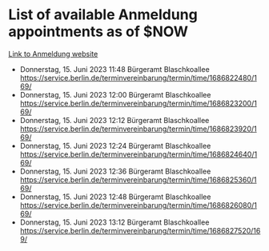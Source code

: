 # List of available Anmeldung appointments as of $NOW
[Link to Anmeldung website](https://service.berlin.de/terminvereinbarung/termin/tag.php?termin=1&anliegen[]=120686&dienstleisterlist=122210,122217,327316,122219,327312,122227,327314,122231,327346,122243,327348,122254,122252,329742,122260,329745,122262,329748,122271,327278,122273,327274,122277,327276,330436,122280,327294,122282,327290,122284,327292,122291,327270,122285,327266,122286,327264,122296,327268,150230,329760,122297,327286,122294,327284,122312,329763,122314,329775,122304,327330,122311,327334,122309,327332,317869,122281,327352,122279,329772,122283,122276,327324,122274,327326,122267,329766,122246,327318,122251,327320,122257,327322,122208,327298,122226,327300&herkunft=http%3A%2F%2Fservice.berlin.de%2Fdienstleistung%2F120686%2F)
- Donnerstag, 15. Juni 2023 11:48 Bürgeramt Blaschkoallee https://service.berlin.de/terminvereinbarung/termin/time/1686822480/169/
- Donnerstag, 15. Juni 2023 12:00 Bürgeramt Blaschkoallee https://service.berlin.de/terminvereinbarung/termin/time/1686823200/169/
- Donnerstag, 15. Juni 2023 12:12 Bürgeramt Blaschkoallee https://service.berlin.de/terminvereinbarung/termin/time/1686823920/169/
- Donnerstag, 15. Juni 2023 12:24 Bürgeramt Blaschkoallee https://service.berlin.de/terminvereinbarung/termin/time/1686824640/169/
- Donnerstag, 15. Juni 2023 12:36 Bürgeramt Blaschkoallee https://service.berlin.de/terminvereinbarung/termin/time/1686825360/169/
- Donnerstag, 15. Juni 2023 12:48 Bürgeramt Blaschkoallee https://service.berlin.de/terminvereinbarung/termin/time/1686826080/169/
- Donnerstag, 15. Juni 2023 13:12 Bürgeramt Blaschkoallee https://service.berlin.de/terminvereinbarung/termin/time/1686827520/169/
